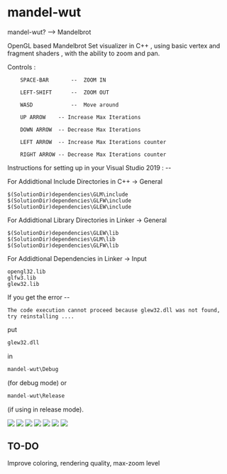 # mandel-wut
mandel-wut? --> Mandelbrot

OpenGL based Mandelbrot Set visualizer in C++ , using basic vertex and fragment shaders , with the ability to zoom and pan.

Controls :
```
	SPACE-BAR   	--  ZOOM IN

	LEFT-SHIFT  	--  ZOOM OUT

	WASD	    	--  Move around

	UP ARROW	-- Increase Max Iterations 

	DOWN ARROW	-- Decrease Max Iterations

	LEFT ARROW	-- Increase Max Iterations counter

	RIGHT ARROW	-- Decrease Max Iterations counter
```



Instructions for setting up in your Visual Studio 2019 : -- 

For Addidtional Include Directories in C++ -> General

	$(SolutionDir)dependencies\GLM\include
	$(SolutionDir)dependencies\GLFW\include
	$(SolutionDir)dependencies\GLEW\include

For Addidtional Library Directories in Linker -> General

	$(SolutionDir)dependencies\GLEW\lib
	$(SolutionDir)dependencies\GLM\lib
	$(SolutionDir)dependencies\GLFW\lib

For Addidtional Dependencies in Linker -> Input

	opengl32.lib
	glfw3.lib
	glew32.lib


If you get the error -- 
```
The code execution cannot proceed because glew32.dll was not found, try reinstalling ....
``` 
put 

```python 
glew32.dll
``` 
in 
```python 
mandel-wut\Debug
``` 
(for debug mode) or 
```python 
mandel-wut\Release
``` 
(if using in release mode).

<img src = "https://github.com/mahir29/PONDEL/tree/master/Mandelbrot Set Visualiser/img/1.jpg" >
<img src = "/img/11.jpg" >
<img src = "/img/3.jpg" >
<img src = "/img/4.jpg" >
<img src = "/img/5.jpg" >
<img src = "/img/6.jpg" >
<img src = "/img/10.jpg" >


## TO-DO
Improve coloring, rendering quality, max-zoom level






